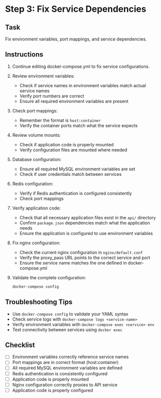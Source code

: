 # Step 3: Fix Service Dependencies

## Task

Fix environment variables, port mappings, and service dependencies.

## Instructions

1. Continue editing docker-compose.yml to fix service configurations.

2. Review environment variables:
   - Check if service names in environment variables match actual service names
   - Verify port numbers are correct
   - Ensure all required environment variables are present

3. Check port mappings:
   - Remember the format is `host:container`
   - Verify the container ports match what the service expects

4. Review volume mounts:
   - Check if application code is properly mounted
   - Verify configuration files are mounted where needed

5. Database configuration:
   - Ensure all required MySQL environment variables are set
   - Check if user credentials match between services

6. Redis configuration:
   - Verify if Redis authentication is configured consistently
   - Check port mappings

7. Verify application code:
   - Check that all necessary application files exist in the `api/` directory
   - Confirm `package.json` dependencies match what the application needs
   - Ensure the application is configured to use environment variables

8. Fix nginx configuration:
   - Check the current nginx configuration in `nginx/default.conf`
   - Verify the proxy_pass URL points to the correct service and port
   - Ensure the service name matches the one defined in docker-compose.yml

9. Validate the complete configuration:
   ```bash
   docker-compose config
   ```

## Troubleshooting Tips

- Use `docker-compose config` to validate your YAML syntax
- Check service logs with `docker-compose logs <service-name>`
- Verify environment variables with `docker-compose exec <service> env`
- Test connectivity between services using `docker exec`

## Checklist

- [ ] Environment variables correctly reference service names
- [ ] Port mappings are in correct format (host:container)
- [ ] All required MySQL environment variables are defined
- [ ] Redis authentication is consistently configured
- [ ] Application code is properly mounted
- [ ] Nginx configuration correctly proxies to API service
- [ ] Application code is properly configured